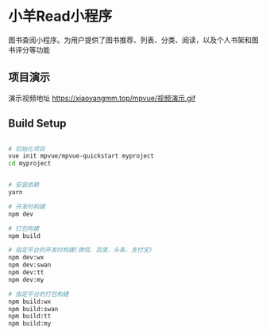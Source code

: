 # 小羊Read小程序

图书查阅小程序。为用户提供了图书推荐、列表、分类、阅读，以及个人书架和图书评分等功能


## 项目演示
演示视频地址
https://xiaoyangmm.top/mpvue/视频演示.gif

## Build Setup
``` bash

# 初始化项目
vue init mpvue/mpvue-quickstart myproject
cd myproject


# 安装依赖
yarn

# 开发时构建
npm dev

# 打包构建
npm build

# 指定平台的开发时构建(微信、百度、头条、支付宝)
npm dev:wx
npm dev:swan
npm dev:tt
npm dev:my

# 指定平台的打包构建
npm build:wx
npm build:swan
npm build:tt
npm build:my

